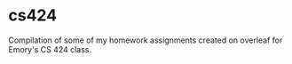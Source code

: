 # cs424
Compilation of some of my homework assignments created on overleaf for Emory's CS 424 class.
